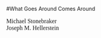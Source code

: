#What Goes Around Comes Around
<font face="微软雅黑" size="3px">

Michael Stonebraker  
Joseph M. Hellerstein